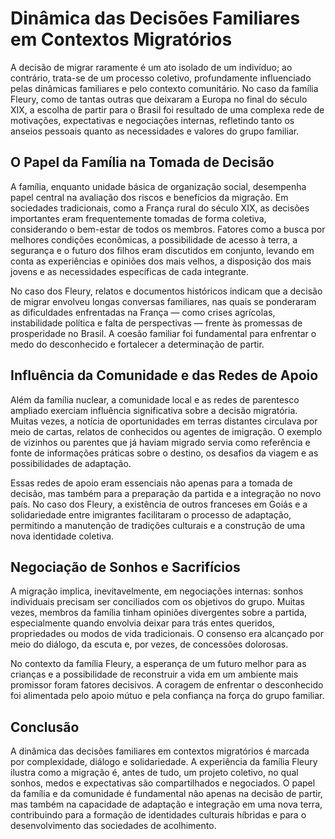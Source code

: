 # Dinâmica das Decisões Familiares em Contextos Migratórios

A decisão de migrar raramente é um ato isolado de um indivíduo; ao contrário, trata-se de um processo coletivo, profundamente influenciado pelas dinâmicas familiares e pelo contexto comunitário. No caso da família Fleury, como de tantas outras que deixaram a Europa no final do século XIX, a escolha de partir para o Brasil foi resultado de uma complexa rede de motivações, expectativas e negociações internas, refletindo tanto os anseios pessoais quanto as necessidades e valores do grupo familiar.

## O Papel da Família na Tomada de Decisão

A família, enquanto unidade básica de organização social, desempenha papel central na avaliação dos riscos e benefícios da migração. Em sociedades tradicionais, como a França rural do século XIX, as decisões importantes eram frequentemente tomadas de forma coletiva, considerando o bem-estar de todos os membros. Fatores como a busca por melhores condições econômicas, a possibilidade de acesso à terra, a segurança e o futuro dos filhos eram discutidos em conjunto, levando em conta as experiências e opiniões dos mais velhos, a disposição dos mais jovens e as necessidades específicas de cada integrante.

No caso dos Fleury, relatos e documentos históricos indicam que a decisão de migrar envolveu longas conversas familiares, nas quais se ponderaram as dificuldades enfrentadas na França — como crises agrícolas, instabilidade política e falta de perspectivas — frente às promessas de prosperidade no Brasil. A coesão familiar foi fundamental para enfrentar o medo do desconhecido e fortalecer a determinação de partir.

## Influência da Comunidade e das Redes de Apoio

Além da família nuclear, a comunidade local e as redes de parentesco ampliado exerciam influência significativa sobre a decisão migratória. Muitas vezes, a notícia de oportunidades em terras distantes circulava por meio de cartas, relatos de conhecidos ou agentes de imigração. O exemplo de vizinhos ou parentes que já haviam migrado servia como referência e fonte de informações práticas sobre o destino, os desafios da viagem e as possibilidades de adaptação.

Essas redes de apoio eram essenciais não apenas para a tomada de decisão, mas também para a preparação da partida e a integração no novo país. No caso dos Fleury, a existência de outros franceses em Goiás e a solidariedade entre imigrantes facilitaram o processo de adaptação, permitindo a manutenção de tradições culturais e a construção de uma nova identidade coletiva.

## Negociação de Sonhos e Sacrifícios

A migração implica, inevitavelmente, em negociações internas: sonhos individuais precisam ser conciliados com os objetivos do grupo. Muitas vezes, membros da família tinham opiniões divergentes sobre a partida, especialmente quando envolvia deixar para trás entes queridos, propriedades ou modos de vida tradicionais. O consenso era alcançado por meio do diálogo, da escuta e, por vezes, de concessões dolorosas.

No contexto da família Fleury, a esperança de um futuro melhor para as crianças e a possibilidade de reconstruir a vida em um ambiente mais promissor foram fatores decisivos. A coragem de enfrentar o desconhecido foi alimentada pelo apoio mútuo e pela confiança na força do grupo familiar.

## Conclusão

A dinâmica das decisões familiares em contextos migratórios é marcada por complexidade, diálogo e solidariedade. A experiência da família Fleury ilustra como a migração é, antes de tudo, um projeto coletivo, no qual sonhos, medos e expectativas são compartilhados e negociados. O papel da família e da comunidade é fundamental não apenas na decisão de partir, mas também na capacidade de adaptação e integração em uma nova terra, contribuindo para a formação de identidades culturais híbridas e para o desenvolvimento das sociedades de acolhimento.